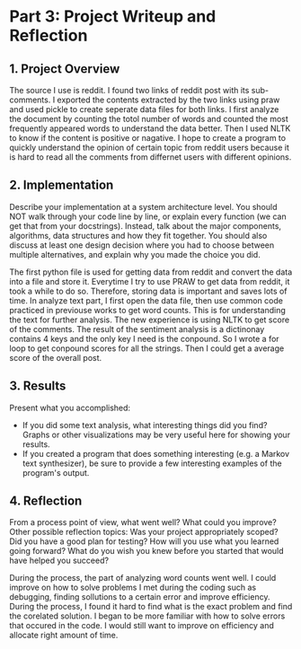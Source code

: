 # Part 3: Project Writeup and Reflection

## 1. Project Overview
The source I use is reddit. I found two links of reddit post with its sub-comments. I exported the contents extracted by the two links using praw and used pickle to create seperate data files for both links. I first analyze the document by counting the totol number of words and counted the most frequently appeared words to understand the data better. Then I used NLTK to know if the content is positive or nagative. I hope to create a program to quickly understand the opinion of certain topic from reddit users because it is hard to read all the comments from differnet users with different opinions. 

## 2. Implementation
Describe your implementation at a system architecture level. You should NOT walk through your code line by line, or explain every function (we can get that from your docstrings). Instead, talk about the major components, algorithms, data structures and how they fit together. You should also discuss at least one design decision where you had to choose between multiple alternatives, and explain why you made the choice you did.

The first python file is used for getting data from reddit and convert the data into a file and store it. Everytime I try to use PRAW to get data from reddit, it took a while to do so. Therefore, storing data is important and saves lots of time. In analyze text part, I first open the data file, then use common code practiced in previouse works to get word counts. This is for understanding the text for further analysis. The new experience is using NLTK to get score of the comments. The result of the sentiment analysis is a dictinonay contains 4 keys and the only key I need is the conpound. So I wrote a for loop to get conpound scores for all the strings. Then I could get a average score of the overall post. 

## 3. Results
Present what you accomplished:

- If you did some text analysis, what interesting things did you find? Graphs or other visualizations may be very useful here for showing your results.
- If you created a program that does something interesting (e.g. a Markov text synthesizer), be sure to provide a few interesting examples of the program's output.


## 4. Reflection
From a process point of view, what went well? What could you improve? Other possible reflection topics: Was your project appropriately scoped? Did you have a good plan for testing? How will you use what you learned going forward? What do you wish you knew before you started that would have helped you succeed?

During the process, the part of analyzing word counts went well. I could improve on how to solve problems I met during the coding such as debugging, finding sollutions to a certain error and improve efficiency. During the process, I found it hard to find what is the exact problem and find the corelated solution. I began to be more familiar with how to solve errors that occured in the code. I would still want to improve on efficiency and allocate right amount of time.
